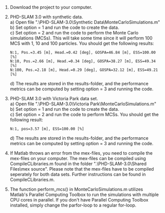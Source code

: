 1. Download the project to your computer.

2. PHD-SLAM 3.0 with synthetic data.\
    a) Open file ".\PHD-SLAM-3.0\Synthetic Data\MonteCarloSimulations.m"\
    b) Set option = 1 and run the code to create the data.\
    c) Set option = 2 and run the code to perform the Monte Carlo simulations (MCSs). This will take some time since it will perform 100 MCS with 1, 10 and 100        particles. You should get the following results:
    
       N:1, Pos.=3.45 [m], Head.=0.42 [deg], GOSPA=46.84 [m], ESS=100.00 [%]
       N:10, Pos.=2.66 [m], Head.=0.34 [deg], GOSPA=38.27 [m], ESS=49.34 [%]
       N:100, Pos.=2.18 [m], Head.=0.29 [deg], GOSPA=32.12 [m], ESS=49.21 [%]
    
    d) The results are stored in the results-folder, and the performance metrics can be computed by setting option = 3 and running the code. 
    
3. PHD-SLAM 3.0 with Victoria Park data set.\
    a) Open file ".\PHD-SLAM-3.0\Victoria Park\MonteCarloSimulations.m"\
    b) Set option = 1 and run the code to create the data.\
    c) Set option = 2 and run the code to perform MCSs. You should get the following result:
    
       N:1, pos=3.57 [m], ESS=100.00 [%]
    
    d) The results are stored in the results-folder, and the performance metrics can be computed by setting option = 3 and running the code. 
    
4. If Matlab throws an error from the mex-files, you need to compile the mex-files on your computer. The mex-files can be compiled using CompileCLibraries.m found in the folder ".\PHD-SLAM-3.0\Shared Files\mex source". Please note that the mex-files have to be compiled seperately for both data sets. Further instructions can be found in CompileCLibraries.m.     

5. The function perform_mcs() in MonteCarloSimulations.m utilizes Matlab's Parallel Computing Toolbox to run the simulations with multiple CPU cores in parallel. If you don't have Parallel Computing Toolbox installed, simply change the parfor-loop to a regular for-loop.
